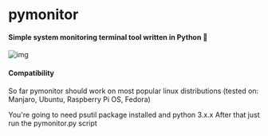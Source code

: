 # pymonitor
#### Simple system monitoring terminal tool written in Python 🐍

![img](https://i.imgur.com/IYnv9fb.png "Logo Title Text 1")

#### Compatibility
So far pymonitor should work on most popular linux distributions (tested on: Manjaro, Ubuntu, Raspberry Pi OS, Fedora)

You're going to need psutil package installed and python 3.x.x
After that just run the pymonitor.py script
